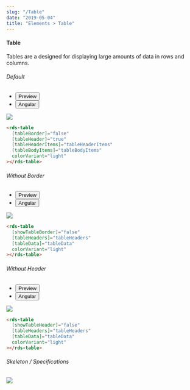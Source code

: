 ```yaml
---
slug: "/Table"
date: "2019-05-04"
title: "Elements > Table"
---
```


<!-- CSS only -->
<link href="https://cdn.jsdelivr.net/npm/bootstrap@5.1.3/dist/css/bootstrap.min.css" rel="stylesheet" integrity="sha384-1BmE4kWBq78iYhFldvKuhfTAU6auU8tT94WrHftjDbrCEXSU1oBoqyl2QvZ6jIW3" crossorigin="anonymous">
<link rel="stylesheet" href="../../../../../../../raaghu/src/assets/css/style-elements.css">
<link rel="stylesheet" href="../../../../../../../raaghu/src/assets/css/main.css">

#### Table

<p class="checkbox-def">Tables are a designed for displaying large amounts of data in rows and columns.</p>

<section class="py-4">
    <h6>Default</h6>
    <div class="py-3">
      <div class="cust-tabs">
        <ul class="nav nav-tabs" id="myTab" role="tablist">
          <li class="nav-item" role="presentation">
            <button class="nav-link active" id="Preview-tab" data-bs-toggle="tab" data-bs-target="#Preview" type="button" role="tab" aria-controls="Preview" aria-selected="true">Preview </button>
          </li>
          <li class="nav-item" role="presentation">
            <button class="nav-link" id="angular-tab" data-bs-toggle="tab" data-bs-target="#angular" type="button" role="tab" aria-controls="angular" aria-selected="false"><i class="bi bi-code-slash" style="font-size:1.0rem"></i>Angular</button>
          </li>
        </ul>
      </div>
      <div class="tab-content card border" id="myTabContent">
        <div class="tab-pane fade show active" id="Preview" role="tabpanel" aria-labelledby="Preview-tab">
          <div class="contents p-5">
          <div class="row">
            <div class="col-md-12">
                <img src="/images/table.png" class="img-fluid">
            </div>
          </div>                                
            </div>
        </div>
        <div class="tab-pane fade show" id="angular" role="tabpanel" aria-labelledby="angular-tab">
          <div class="contents bg-code">
<div class="row  m-0 p-4">

```html
<rds-table
  [tableBorder]="false"
  [tableHeader]="true"
  [tableHeaderItems]="tableHeaderItems"
  [tableBodyItems]="tableBodyItems"
  colorVariant="light"
></rds-table>
```
</div>
          </div>
        </div>
      </div>
    </div>
  </section>

<section class="py-4">
    <h6>Without Border</h6>
    <div class="py-3">
      <div class="cust-tabs">
        <ul class="nav nav-tabs" id="myTab" role="tablist">
          <li class="nav-item" role="presentation">
            <button class="nav-link active" id="PreviewWithoutborder-tab" data-bs-toggle="tab" data-bs-target="#PreviewWithoutborder" type="button" role="tab" aria-controls="PreviewWithoutborder" aria-selected="true">Preview </button>
          </li>
          <li class="nav-item" role="presentation">
            <button class="nav-link" id="angularWithoutborder-tab" data-bs-toggle="tab" data-bs-target="#angularWithoutborder" type="button" role="tab" aria-controls="angularWithoutborder" aria-selected="false"><i class="bi bi-code-slash" style="font-size:1.0rem"></i>Angular</button>
          </li>
        </ul>
      </div>
      <div class="tab-content card border" id="myTabContent">
        <div class="tab-pane fade show active" id="PreviewWithoutborder" role="tabpanel" aria-labelledby="PreviewWithoutborder-tab">
          <div class="contents p-5">
          <div class="row">
            <div class="col-md-12">
                <img src="/images/table-without-border.png" class="img-fluid w-100">
            </div>
          </div>                                
            </div>
        </div>
        <div class="tab-pane fade show" id="angularWithoutborder" role="tabpanel" aria-labelledby="angularWithoutborder-tab">
          <div class="contents bg-code">
<div class="row  m-0 p-4">

```html
<rds-table
  [showTableBorder]="false"
  [tableHeaders]="tableHeaders"
  [tableData]="tableData"
  colorVariant="light"
></rds-table>
```
</div>
          </div>
        </div>
      </div>
    </div>
  </section>

<section class="py-4">
    <h6>Without Header</h6>
    <div class="py-3">
      <div class="cust-tabs">
        <ul class="nav nav-tabs" id="myTab" role="tablist">
          <li class="nav-item" role="presentation">
            <button class="nav-link active" id="PreviewWithoutheader-tab" data-bs-toggle="tab" data-bs-target="#PreviewWithoutheader" type="button" role="tab" aria-controls="PreviewWithoutheader" aria-selected="true">Preview </button>
          </li>
          <li class="nav-item" role="presentation">
            <button class="nav-link" id="angularWithoutheader-tab" data-bs-toggle="tab" data-bs-target="#angularWithoutheader" type="button" role="tab" aria-controls="angularWithoutheader" aria-selected="false"><i class="bi bi-code-slash" style="font-size:1.0rem"></i>Angular</button>
          </li>
        </ul>
      </div>
      <div class="tab-content card border" id="myTabContent">
        <div class="tab-pane fade show active" id="PreviewWithoutheader" role="tabpanel" aria-labelledby="PreviewWithoutheader-tab">
          <div class="contents p-5">
          <div class="row">
            <div class="col-md-12">
                <img src="/images/table-without-header.png" class="img-fluid w-100">
            </div>
          </div>                                
            </div>
        </div>
        <div class="tab-pane fade show" id="angularWithoutheader" role="tabpanel" aria-labelledby="angularWithoutheader-tab">
          <div class="contents bg-code">
<div class="row  m-0 p-4">

```html
<rds-table
  [showTableHeader]="false"
  [tableHeaders]="tableHeaders"
  [tableData]="tableData"
  colorVariant="light"
></rds-table>
```


</div>
          </div>
        </div>
      </div>
    </div>
  </section>


  
<!-- Skeleton / Specifications -->
<section class="py-4">
                        <h6>
                           Skeleton / Specifications
                        </h6>
                        <div class="py-3">
                              <!-- Tab panes -->
                              <div class="card border p-5">
                                 <div class="row">
                                    <div class="col-md-12">
                                       <img src="/images/skel-Tabl.png" class="img-fluid">
                                    </div>
                                 </div>
                              </div>
                        </div>
                     </section>

